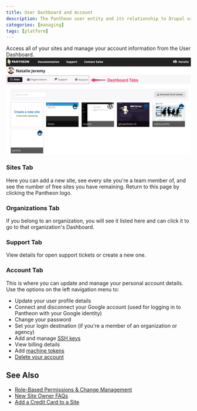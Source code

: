 ```yaml
---
title: User Dashboard and Account
description: The Pantheon user entity and its relationship to Drupal or WordPress sites, teams, and organizations.
categories: [managing]
tags: [platform]
---
```


Access all of your sites and manage your account information from the User Dashboard.
![Site Dashboard](/source/docs/assets/images/pantheon-user-dashboard1.png)

### Sites Tab
Here you can add a new site, see every site you're a team member of, and see the number of free sites you have remaining. Return to this page by clicking the Pantheon logo.

### Organizations Tab
If you belong to an organization, you will see it listed here and can click it to go to that organization's Dashboard.

### Support Tab
View details for open support tickets or create a new one.

### Account Tab
This is where you can update and manage your personal account details. Use the options on the left navigation menu to:

- Update your user profile details
- Connect and disconnect your Google account (used for logging in to Pantheon with your Google identity)
- Change your password  
- Set your login destination (if you're a member of an organization or agency)  
- Add and manage [SSH keys](/docs/generate-ssh-key/)  
- View billing details  
- Add [machine tokens](/docs/machine-tokens/)  
- [Delete your account](/docs/delete-account/)

## See Also
- [Role-Based Permissions & Change Management](/docs/change-management/)
- [New Site Owner FAQs](/docs/site-owner-faq/)
- [Add a Credit Card to a Site](/docs/site-payments/)
